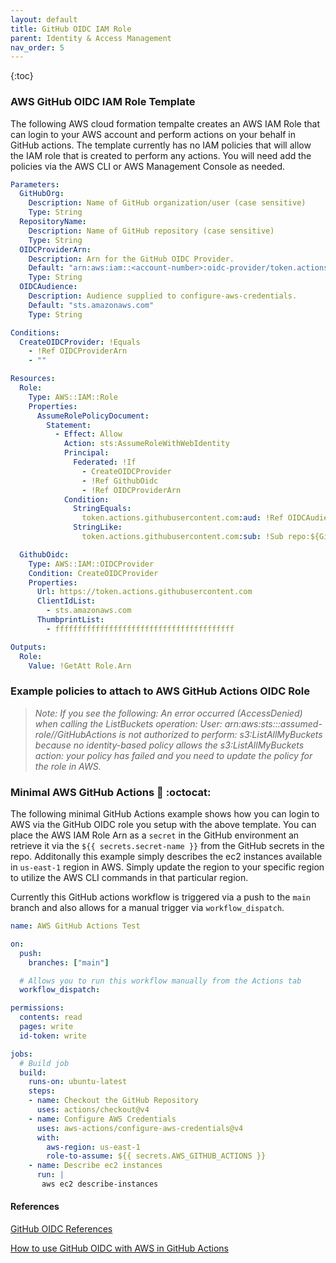 ```yaml
---
layout: default
title: GitHub OIDC IAM Role
parent: Identity & Access Management
nav_order: 5
---
```


{:toc}

### AWS GitHub OIDC IAM Role Template

The following AWS cloud formation tempalte creates an AWS IAM Role that can login to your AWS account and perform actions on your behalf in GitHub actions. The template currently has no IAM policies that will allow the IAM role that is created to perform any actions. You will need add the policies via the AWS CLI or AWS Management Console as needed.


```yaml
Parameters:
  GitHubOrg:
    Description: Name of GitHub organization/user (case sensitive)
    Type: String
  RepositoryName:
    Description: Name of GitHub repository (case sensitive)
    Type: String
  OIDCProviderArn:
    Description: Arn for the GitHub OIDC Provider.
    Default: "arn:aws:iam::<account-number>:oidc-provider/token.actions.githubusercontent.com"
    Type: String
  OIDCAudience:
    Description: Audience supplied to configure-aws-credentials.
    Default: "sts.amazonaws.com"
    Type: String

Conditions:
  CreateOIDCProvider: !Equals 
    - !Ref OIDCProviderArn
    - ""

Resources:
  Role:
    Type: AWS::IAM::Role
    Properties:
      AssumeRolePolicyDocument:
        Statement:
          - Effect: Allow
            Action: sts:AssumeRoleWithWebIdentity
            Principal:
              Federated: !If 
                - CreateOIDCProvider
                - !Ref GithubOidc
                - !Ref OIDCProviderArn
            Condition:
              StringEquals:
                token.actions.githubusercontent.com:aud: !Ref OIDCAudience
              StringLike:
                token.actions.githubusercontent.com:sub: !Sub repo:${GitHubOrg}/${RepositoryName}:*

  GithubOidc:
    Type: AWS::IAM::OIDCProvider
    Condition: CreateOIDCProvider
    Properties:
      Url: https://token.actions.githubusercontent.com
      ClientIdList: 
        - sts.amazonaws.com
      ThumbprintList:
        - ffffffffffffffffffffffffffffffffffffffff

Outputs:
  Role:
    Value: !GetAtt Role.Arn 
```


### Example policies to attach to AWS GitHub Actions OIDC Role

> *Note: If you see the following: An error occurred (AccessDenied) when calling the ListBuckets operation: User: arn:aws:sts::<account-number>:assumed-role/<role-name>/GitHubActions is not authorized to perform: s3:ListAllMyBuckets because no identity-based policy allows the s3:ListAllMyBuckets action: your policy has failed and you need to update the policy for the role in AWS.*

### Minimal AWS GitHub Actions :rocket: :octocat:



The following minimal GitHub Actions example shows how you can login to AWS via the GitHub OIDC role you setup with the above template. You can place the AWS IAM Role Arn as a `secret` in the GitHub environment an retrieve it via the `${{ secrets.secret-name }}` from the GitHub secrets in the repo. Additonally this example simply describes the ec2 instances available in `us-east-1` region in AWS. Simply update the region to your specific region to utilize the AWS CLI commands in that particular region.

Currently this GitHub actions workflow is triggered via a push to the `main` branch and also allows for a manual trigger via `workflow_dispatch`.

```yaml
name: AWS GitHub Actions Test

on: 
  push:
    branches: ["main"]

  # Allows you to run this workflow manually from the Actions tab
  workflow_dispatch:

permissions:
  contents: read
  pages: write
  id-token: write

jobs:
  # Build job
  build:
    runs-on: ubuntu-latest
    steps:
    - name: Checkout the GitHub Repository
      uses: actions/checkout@v4    
    - name: Configure AWS Credentials
      uses: aws-actions/configure-aws-credentials@v4
      with:
        aws-region: us-east-1
        role-to-assume: ${{ secrets.AWS_GITHUB_ACTIONS }}
    - name: Describe ec2 instances
      run: |
       aws ec2 describe-instances
```

#### References

[GitHub OIDC References](https://docs.github.com/en/actions/security-for-github-actions/security-hardening-your-deployments/configuring-openid-connect-in-amazon-web-services)

[How to use GitHub OIDC with AWS in GitHub Actions](https://github.com/aws-actions/configure-aws-credentials)
